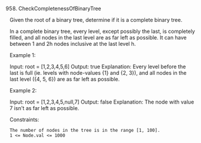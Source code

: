 958. CheckCompletenessOfBinaryTree

Given the root of a binary tree, determine if it is a complete binary tree.

In a complete binary tree, every level, except possibly the last, is completely filled, and all nodes in the last level are as far left as possible. It can have between 1 and 2h nodes inclusive at the last level h.

Example 1:

Input: root = [1,2,3,4,5,6]
Output: true
Explanation: Every level before the last is full (ie. levels with node-values {1} and {2, 3}), and all nodes in the last level ({4, 5, 6}) are as far left as possible.

Example 2:

Input: root = [1,2,3,4,5,null,7]
Output: false
Explanation: The node with value 7 isn't as far left as possible.

Constraints:

    The number of nodes in the tree is in the range [1, 100].
    1 <= Node.val <= 1000
